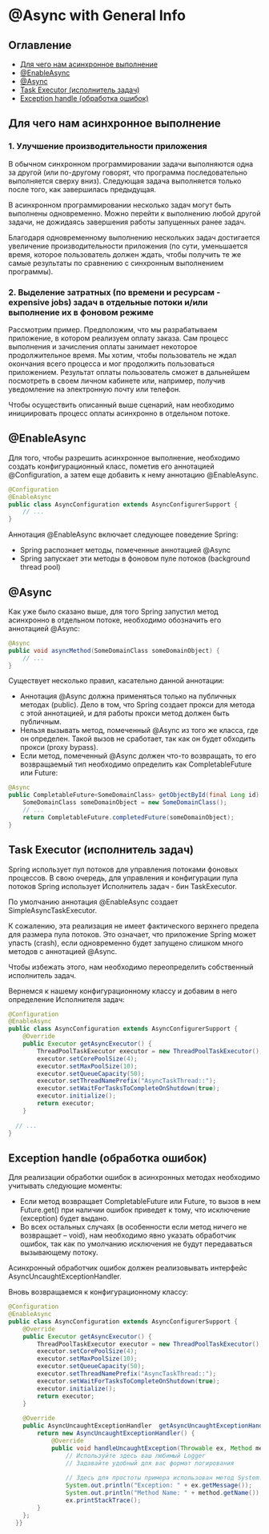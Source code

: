 # @Async with General Info
## Оглавление
- [Для чего нам асинхронное выполнение](#для-чего-нам-асинхронное-выполнение)
- [@EnableAsync](#enableasync)
- [@Async](#async)
- [Task Executor (исполнитель задач)](#task-executor-исполнитель-задач)
- [Exception handle (обработка ошибок)](#exception-handle-обработка-ошибок)
## Для чего нам асинхронное выполнение
### 1. Улучшение производительности приложения
В обычном синхронном программировании задачи выполняются одна за другой (или по-другому говорят, что программа 
последовательно выполняется сверху вниз). Следующая задача выполняется только после того, как завершилась предыдущая.

В асинхронном программировании несколько задач могут быть выполнены одновременно. Можно перейти к выполнению любой 
другой задачи, не дожидаясь завершения работы запущенных ранее задач.

Благодаря одновременному выполнению нескольких задач достигается увеличение производительности приложения (по сути, 
уменьшается время, которое пользователь должен ждать, чтобы получить те же самые результаты по сравнению с синхронным 
выполнением программы).
### 2. Выделение затратных (по времени и ресурсам - expensive jobs) задач в отдельные потоки и/или выполнение их в фоновом режиме
Рассмотрим пример. Предположим, что мы разрабатываем приложение, в котором реализуем оплату заказа. Сам процесс 
выполнения и зачисления оплаты занимает некоторое продолжительное время. Мы хотим, чтобы пользователь не ждал окончания 
всего процесса и мог продолжить пользоваться приложением. Результат оплаты пользователь сможет в дальнейшем посмотреть
в своем личном кабинете или, например, получив уведомление на электронную почту или телефон.

Чтобы осуществить описанный выше сценарий, нам необходимо инициировать процесс оплаты асинхронно в отдельном потоке.
## @EnableAsync
Для того, чтобы разрешить асинхронное выполнение, необходимо создать конфигурационный класс, пометив его аннотацией 
@Configuration, а затем еще добавить к нему аннотацию @EnableAsync.
```java
@Configuration
@EnableAsync
public class AsyncConfiguration extends AsyncConfigurerSupport { 
    // ... 
}
```
Аннотация @EnableAsync включает следующее поведение Spring:
- Spring распознает методы, помеченные аннотацией @Async
- Spring запускает эти методы в фоновом пуле потоков (background thread pool)
## @Async
Как уже было сказано выше, для того Spring запустил метод асинхронно в отдельном потоке, необходимо обозначить его 
аннотацией @Async:
```java
@Async
public void asyncMethod(SomeDomainClass someDomainObject) { 
    // ... 
}
```
Существует несколько правил, касательно данной аннотации:
- Аннотация @Async должна применяться только на публичных методах (public). Дело в том, что Spring создает прокси для 
метода с этой аннотацией, и для работы прокси метод должен быть публичным.
- Нельзя вызывать метод, помеченный @Async из того же класса, где он определен. Такой вызов не сработает, так как он 
будет обходить прокси (proxy bypass).
- Если метод, помеченный @Async должен что-то возвращать, то его возвращаемый тип необходимо определить как 
CompletableFuture или Future:
```java
@Async
public CompletableFuture<SomeDomainClass> getObjectById(final Long id) throws InterruptedException {
    SomeDomainClass someDomainObject = new SomeDomainClass();
    // ...
    return CompletableFuture.completedFuture(someDomainObject);
}
```
## Task Executor (исполнитель задач)
Spring использует пул потоков для управления потоками фоновых процессов. В свою очередь, для управления и конфигурации 
пула потоков Spring использует Исполнитель задач - бин TaskExecutor.

По умолчанию аннотация @EnableAsync создает SimpleAsyncTaskExecutor.

К сожалению, эта реализация не имеет фактического верхнего предела для размера пула потоков. Это означает, что 
приложение Spring может упасть (crash), если одновременно будет запущено слишком много методов с аннотацией @Async.

Чтобы избежать этого, нам необходимо переопределить собственный исполнитель задач.

Вернемся к нашему конфигурационному классу и добавим в него определение Исполнителя задач:
```java
@Configuration
@EnableAsync
public class AsyncConfiguration extends AsyncConfigurerSupport { 
    @Override 
    public Executor getAsyncExecutor() {
        ThreadPoolTaskExecutor executor = new ThreadPoolTaskExecutor();
        executor.setCorePoolSize(4);
        executor.setMaxPoolSize(10);
        executor.setQueueCapacity(50);
        executor.setThreadNamePrefix("AsyncTaskThread::");
        executor.setWaitForTasksToCompleteOnShutdown(true);
        executor.initialize();
        return executor;
    }
  
  // ...
}
```
## Exception handle (обработка ошибок)
Для реализации обработки ошибок в асинхронных методах необходимо учитывать следующие моменты:
- Если метод возвращает CompletableFuture или Future, то вызов в нем Future.get() при наличии ошибок приведет к тому, 
что исключение (exception) будет выдано.
- Во всех остальных случаях (в особенности если метод ничего не возвращает – void), нам необходимо явно указать 
обработчик ошибок, так как по умолчанию исключения не будут передаваться вызывающему потоку.

Асинхронный обработчик ошибок должен реализовывать интерфейс AsyncUncaughtExceptionHandler.

Вновь возвращаемся к конфигурационному классу:
```java
@Configuration
@EnableAsync
public class AsyncConfiguration extends AsyncConfigurerSupport { 
    @Override 
    public Executor getAsyncExecutor() {
        ThreadPoolTaskExecutor executor = new ThreadPoolTaskExecutor();
        executor.setCorePoolSize(4);
        executor.setMaxPoolSize(10);
        executor.setQueueCapacity(50);
        executor.setThreadNamePrefix("AsyncTaskThread::");
        executor.setWaitForTasksToCompleteOnShutdown(true);
        executor.initialize();
        return executor;
    }
    
    @Override 
    public AsyncUncaughtExceptionHandler  getAsyncUncaughtExceptionHandler() {
        return new AsyncUncaughtExceptionHandler() {
            @Override 
            public void handleUncaughtException(Throwable ex, Method method, Object... params) {
                // Используйте здесь ваш любимый Logger
                // Задавайте удобный для вас формат логирования
                
                // Здесь для простоты примера использован метод System.out.println
                System.out.println("Exception: " + ex.getMessage());
                System.out.println("Method Name: " + method.getName());
                ex.printStackTrace();
        }
    };
  }}
```
